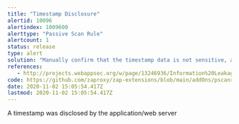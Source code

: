 ```yaml
---
title: "Timestamp Disclosure"
alertid: 10096
alertindex: 1009600
alerttype: "Passive Scan Rule"
alertcount: 1
status: release
type: alert
solution: "Manually confirm that the timestamp data is not sensitive, and that the data cannot be aggregated to disclose exploitable patterns."
references:
   - http://projects.webappsec.org/w/page/13246936/Information%20Leakage
code: https://github.com/zaproxy/zap-extensions/blob/main/addOns/pscanrules/src/main/java/org/zaproxy/zap/extension/pscanrules/TimestampDisclosureScanRule.java
date: 2020-11-02 15:05:54.417Z
lastmod: 2020-11-02 15:05:54.417Z
---
```

A timestamp was disclosed by the application/web server
